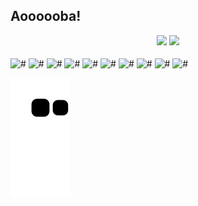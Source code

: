 ## Aoooooba!

<div align="center">
    <!-- PAINEL COM STATS -->
    <img height="180em" src="https://github-readme-stats.vercel.app/api?username=onesg&show_icons=true&theme=midnight-purple&include_all_commits=true&count_private=true"/>
    <!-- PAINEL COM AS LINGUAGENS -->
    <img height="180em" src="https://github-readme-stats.vercel.app/api/top-langs/?username=onesg&layout=compact&langs_count=7&theme=midnight-purple"/>
</div>

<!-- INICIO LINGUAGENS -->
<div style="display: inline_block"><br>
    <img align="center" alt="#" height="30" width="40" src="https://cdn.jsdelivr.net/gh/devicons/devicon/icons/java/java-original.svg" />
    <img align="center" alt="#" height="30" width="40" src="https://cdn.jsdelivr.net/gh/devicons/devicon/icons/php/php-original.svg" />
    <img align="center" alt="#" height="30" width="40" src="https://cdn.jsdelivr.net/gh/devicons/devicon/icons/html5/html5-original.svg" />
    <img align="center" alt="#" height="30" width="40" src="https://cdn.jsdelivr.net/gh/devicons/devicon/icons/css3/css3-original.svg" />
    <img align="center" alt="#" height="30" width="40" src="https://cdn.jsdelivr.net/gh/devicons/devicon/icons/javascript/javascript-original.svg" />
    <img align="center" alt="#" height="30" width="40" src="https://cdn.jsdelivr.net/gh/devicons/devicon/icons/c/c-original.svg" />
    <img align="center" alt="#" height="30" width="40" src="https://cdn.jsdelivr.net/gh/devicons/devicon/icons/nodejs/nodejs-original.svg" />
    <img align="center" alt="#" height="30" width="40" src="https://cdn.jsdelivr.net/gh/devicons/devicon/icons/dart/dart-original.svg" />
    <img align="center" alt="#" height="30" width="40" src="https://cdn.jsdelivr.net/gh/devicons/devicon/icons/flutter/flutter-original.svg" />
    <img align="center" alt="#" height="30" width="40" src="https://cdn.jsdelivr.net/gh/devicons/devicon/icons/laravel/laravel-plain.svg" />
</div>
<!-- FIM LINGUAGENS -->

<!-- SNAKE GAME NOS COMMITS -->
![Snake animation](https://github.com/onesg/onesg/blob/output/github-contribution-grid-snake.svg)

<!--START_SECTION:activity-->





<!--END_SECTION:activity-->
